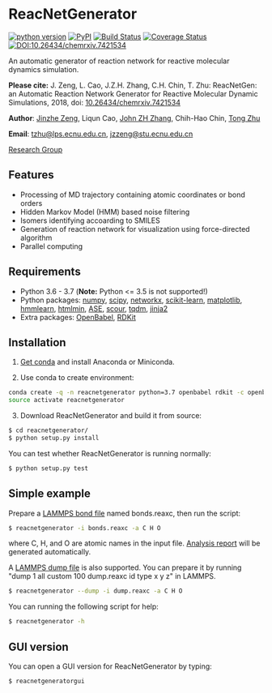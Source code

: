 # ReacNetGenerator
[![python version](https://img.shields.io/pypi/pyversions/reacnetgenerator.svg?logo=python&logoColor=white)](https://pypi.org/project/reacnetgenerator)
[![PyPI](https://img.shields.io/pypi/v/reacnetgenerator.svg)](https://pypi.org/project/reacnetgenerator)
[![Build Status](https://travis-ci.com/njzjz/reacnetgenerator.svg?branch=master)](https://travis-ci.com/njzjz/reacnetgenerator)
[![Coverage Status](https://coveralls.io/repos/github/njzjz/reacnetgenerator/badge.svg?branch=master)](https://coveralls.io/github/njzjz/reacnetgenerator?branch=master)
[![DOI:10.26434/chemrxiv.7421534](https://zenodo.org/badge/DOI/10.26434/chemrxiv.7421534.svg)](https://doi.org/10.26434/chemrxiv.7421534)

An automatic generator of reaction network for reactive molecular dynamics simulation.

**Please cite:** J. Zeng, L. Cao, J.Z.H. Zhang, C.H. Chin, T. Zhu: ReacNetGen: an Automatic Reaction Network Generator for Reactive Molecular Dynamic Simulations, 2018, doi: [10.26434/chemrxiv.7421534](https://dx.doi.org/10.26434/chemrxiv.7421534)

**Author**: [Jinzhe Zeng](https://cv.njzjz.win), Liqun Cao, [John ZH Zhang](https://research.shanghai.nyu.edu/centers-and-institutes/chemistry/people/john-zenghui-zhang), Chih-Hao Chin, [Tong Zhu](http://computchem.cn/people/)

**Email**: tzhu@lps.ecnu.edu.cn, jzzeng@stu.ecnu.edu.cn

[Research Group](http://computchem.cn/)

## Features
- Processing of MD trajectory containing atomic coordinates or bond orders
- Hidden Markov Model (HMM) based noise filtering
- Isomers identifying accoarding to SMILES
- Generation of reaction network for visualization using force-directed algorithm
- Parallel computing

## Requirements
* Python 3.6 - 3.7 (**Note:** Python <= 3.5 is not supported!)
* Python packages: [numpy](https://github.com/numpy/numpy), [scipy](https://github.com/scipy/scipy), [networkx](https://github.com/networkx/networkx), [scikit-learn](https://github.com/scikit-learn/scikit-learn), [matplotlib](https://github.com/matplotlib/matplotlib), [hmmlearn](https://github.com/hmmlearn/hmmlearn), [htmlmin](https://github.com/mankyd/htmlmin/), [ASE](https://gitlab.com/ase/ase), [scour](https://github.com/scour-project/scour), [tqdm](https://github.com/tqdm/tqdm), [jinja2](https://github.com/pallets/jinja)
* Extra packages: [OpenBabel](https://github.com/openbabel/openbabel), [RDKit](https://github.com/rdkit/rdkit)

## Installation
1. [Get conda](https://conda.io/projects/continuumio-conda/en/latest/user-guide/install/index.html) and install Anaconda or Miniconda.

2. Use conda to create environment:
```sh
conda create -q -n reacnetgenerator python=3.7 openbabel rdkit -c openbabel -c conda-forge
source activate reacnetgenerator
```

3. Download ReacNetGenerator and build it from source:
```sh
$ cd reacnetgenerator/
$ python setup.py install
```

You can test whether ReacNetGenerator is running normally:
```sh
$ python setup.py test
```

## Simple example
Prepare a [LAMMPS bond file](http://lammps.sandia.gov/doc/fix_reax_bonds.html) named bonds.reaxc, then run the script:

```sh
$ reacnetgenerator -i bonds.reaxc -a C H O
```

where C, H, and O are atomic names in the input file. [Analysis report](report.html) will be generated automatically.  

A [LAMMPS dump file](https://lammps.sandia.gov/doc/dump.html) is also supported. You can prepare it by running "dump 1 all custom 100 dump.reaxc id type x y z" in LAMMPS.

```sh
$ reacnetgenerator --dump -i dump.reaxc -a C H O
```

You can running the following script for help:

```sh
$ reacnetgenerator -h
```

## GUI version
You can open a GUI version for ReacNetGenerator by typing:

```sh
$ reacnetgeneratorgui
```
